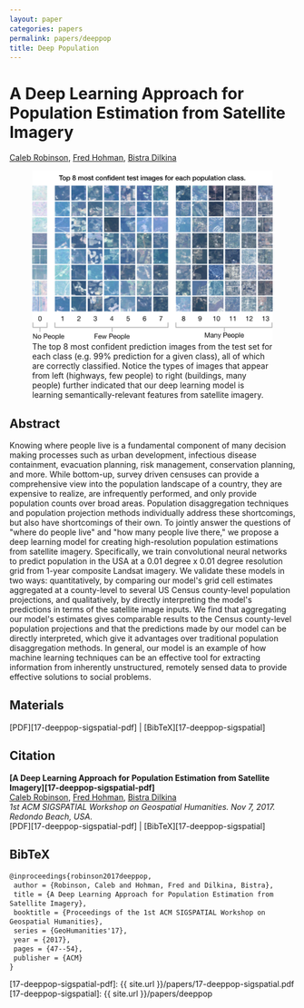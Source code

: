```yaml
---
layout: paper
categories: papers
permalink: papers/deeppop
title: Deep Population
---
```


# A Deep Learning Approach for Population Estimation from Satellite Imagery
[Caleb Robinson][caleb], [Fred Hohman][fred], [Bistra Dilkina][bistra]  

<figure>
     <img class="single" src="/images/papers/17-deeppop-sigspatial.png">
    <figcaption class="single">
        The top 8 most confident prediction images from the test set for each class (e.g. 99% prediction for a given class), all of which are correctly classified. Notice the types of images that appear from left (highways, few people) to right (buildings, many people) further indicated that our deep learning model is learning semantically-relevant features from satellite imagery.
    </figcaption>
</figure>

## Abstract
Knowing where people live is a fundamental component of many decision making processes such as urban development, infectious disease containment, evacuation planning, risk management, conservation planning, and more. While bottom-up, survey driven censuses can provide a comprehensive view into the population landscape of a country, they are expensive to realize, are infrequently performed, and only provide population counts over broad areas. Population disaggregation techniques and population projection methods individually address these shortcomings, but also have shortcomings of their own.
To jointly answer the questions of "where do people live" and "how many people live there," we propose a deep learning model for creating high-resolution population estimations from satellite imagery.
Specifically, we train convolutional neural networks to predict population in the USA at a 0.01 degree x 0.01 degree resolution grid from 1-year composite Landsat imagery.
We validate these models in two ways: quantitatively, by comparing our model's grid cell estimates aggregated at a county-level to several US Census county-level population projections, and qualitatively, by directly interpreting the model's predictions in terms of the satellite image inputs.
We find that aggregating our model's estimates gives comparable results to the Census county-level population projections and that the predictions made by our model can be directly interpreted, which give it advantages over traditional population disaggregation methods.
In general, our model is an example of how machine learning techniques can be an effective tool for extracting information from inherently unstructured, remotely sensed data to provide effective solutions to social problems. 

## Materials
[PDF][17-deeppop-sigspatial-pdf] | [BibTeX][17-deeppop-sigspatial]

## Citation
**[A Deep Learning Approach for Population Estimation from Satellite Imagery][17-deeppop-sigspatial-pdf]**  
[Caleb Robinson][caleb], [Fred Hohman][fred], [Bistra Dilkina][bistra]  
*1st ACM SIGSPATIAL Workshop on Geospatial Humanities. Nov 7, 2017. Redondo Beach, USA.*  
<span class="paper-misc">
[PDF][17-deeppop-sigspatial-pdf] | [BibTeX][17-deeppop-sigspatial]
</span>

## BibTeX
```
@inproceedings{robinson2017deeppop,
 author = {Robinson, Caleb and Hohman, Fred and Dilkina, Bistra},
 title = {A Deep Learning Approach for Population Estimation from Satellite Imagery},
 booktitle = {Proceedings of the 1st ACM SIGSPATIAL Workshop on Geospatial Humanities},
 series = {GeoHumanities'17},
 year = {2017},
 pages = {47--54},
 publisher = {ACM}
} 
```

[caleb]: http://calebrob.com/ "Caleb Robinson"
[fred]: http://fredhohman.com "Fred Hohman"
[bistra]: http://www.cc.gatech.edu/~bdilkina/ "Bistra Dilkina"

[17-deeppop-sigspatial-pdf]: {{ site.url }}/papers/17-deeppop-sigspatial.pdf
[17-deeppop-sigspatial]: {{ site.url }}/papers/deeppop